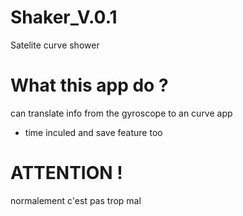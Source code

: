 # Shaker_V.0.1
Satelite curve shower 


# What this app do ? 

can translate info from the gyroscope to an curve app 
 - time inculed and save feature too 


# ATTENTION ! 
normalement c'est pas trop mal 
